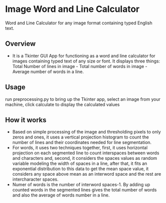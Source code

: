 # Image Word and Line Calculator
Word and Line Calculator for any image format containing typed English text.
## Overview
* It is a Tkinter GUI App for functioning as a word and line calculator for images containing typed text of any size or font. It displays
three things: Total Number of lines in image - Total number of words in image - Average number of words in a line.
## Usage
run preprocessing.py to bring up the Tkinter app, select an image from your machine, click calculate to display the calculated values
## How it works
* Based on simple processing of the image and thresholding pixels to only zeros and ones, it uses a vertical projection histogram to count the
number of lines and their coordinates needed for line segmentation.
* For words, it uses two techniques together, first, it uses horizontal projection on each segmented line to count interspaces between words and characters and, second, it considers the spaces values as random variable modeling the width of spaces in a line, after that, it fits an exponential distribution to this data to get the mean space value, it considers any space above mean as an interword space and the rest are intercharacter spaces.
* Numer of words is the number of interword spaces-1. By adding up counted words in the segmented lines gives the total number of words and also the average of words number in a line.
